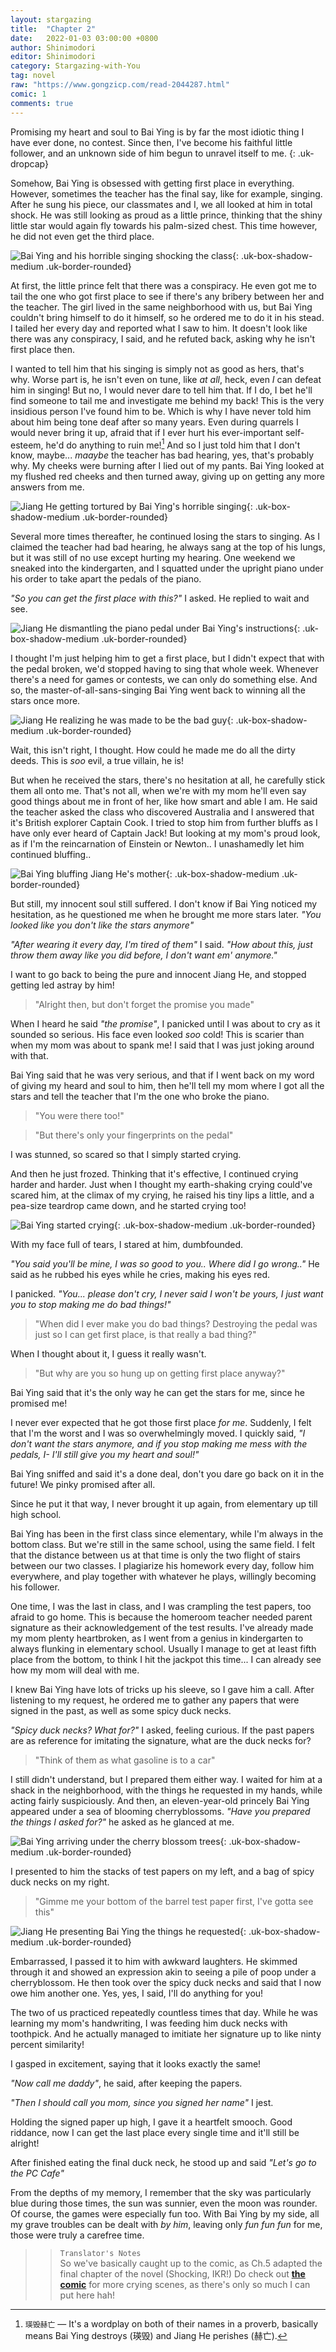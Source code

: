 ```yaml
---
layout: stargazing
title:  "Chapter 2"
date:   2022-01-03 03:00:00 +0800
author: Shinimodori
editor: Shinimodori
category: Stargazing-with-You
tag: novel
raw: "https://www.gongzicp.com/read-2044287.html"
comic: 1
comments: true
---
```


Promising my heart and soul to Bai Ying is by far the most idiotic thing I have ever done, no contest. Since then, I've become his faithful little follower, and an unknown side of him begun to unravel itself to me.
{: .uk-dropcap}

Somehow, Bai Ying is obsessed with getting first place in everything. However, sometimes the teacher has the final say, like for example, singing. After he sung his piece, our classmates and I, we all looked at him in total shock. He was still looking as proud as a little prince, thinking that the shiny little star would again fly towards his palm-sized chest. This time however, he did not even get the third place.

![Bai Ying and his horrible singing shocking the class](/assets/img/stargazing/ch2-1.jpg){: .uk-box-shadow-medium .uk-border-rounded}

At first, the little prince felt that there was a conspiracy. He even got me to tail the one who got first place to see if there's any bribery between her and the teacher. The girl lived in the same neighborhood with us, but Bai Ying couldn't bring himself to do it himself, so he ordered me to do it in his stead. I tailed her every day and reported what I saw to him. It doesn't look like there was any conspiracy, I said, and he refuted back, asking why he isn't first place then. 

I wanted to tell him that his singing is simply not as good as hers, that's why. Worse part is, he isn't even on tune, like <i>at all</i>, heck, even <i>I</i> can defeat him in singing! But no, I would never dare to tell him that. If I do, I bet he'll find someone to tail me and investigate me behind my back! This is the very insidious person I've found him to be. Which is why I have never told him about him being tone deaf after so many years. Even during quarrels I would never bring it up, afraid that if I ever hurt his ever-important self-esteem, he'd do anything to ruin me![^Ying-Destroy-He] And so I just told him that I don't know, maybe... <i>maaybe</i> the teacher has bad hearing, yes, that's probably why. My cheeks were burning after I lied out of my pants. Bai Ying looked at my flushed red cheeks and then turned away, giving up on getting any more answers from me.

[^Ying-Destroy-He]: `瑛毁赫亡` — It's a wordplay on both of their names in a proverb, basically means Bai Ying destroys (瑛毁) and Jiang He perishes (赫亡).

![Jiang He getting tortured by Bai Ying's horrible singing](/assets/img/stargazing/ch2-9.jpg){: .uk-box-shadow-medium .uk-border-rounded}

Several more times thereafter, he continued losing the stars to singing. As I claimed the teacher had bad hearing, he always sang at the top of his lungs, but it was still of no use except hurting my hearing. One weekend we sneaked into the kindergarten, and I squatted under the upright piano under his order to take apart the pedals of the piano. 

*"So you can get the first place with this?"* I asked. He replied to wait and see.

![Jiang He dismantling the piano pedal under Bai Ying's instructions](/assets/img/stargazing/ch2-3.jpg){: .uk-box-shadow-medium .uk-border-rounded}

I thought I'm just helping him to get a first place, but I didn't expect that with the pedal broken, we'd stopped having to sing that whole week. Whenever there's a need for games or contests, we can only do something else. And so, the master-of-all-sans-singing Bai Ying went back to winning all the stars once more.

![Jiang He realizing he was made to be the bad guy](/assets/img/stargazing/ch2-2.jpg){: .uk-box-shadow-medium .uk-border-rounded}

Wait, this isn't right, I thought. How could he made me do all the dirty deeds. This is <i>soo</i> evil, a true villain, he is!

But when he received the stars, there's no hesitation at all, he carefully stick them all onto me. That's not all, when we're with my mom he'll even say good things about me in front of her, like how smart and able I am. He said the teacher asked the class who discovered Australia and I answered that it's British explorer Captain Cook. I tried to stop him from further bluffs as I have only ever heard of Captain Jack! But looking at my mom's proud look, as if I'm the reincarnation of Einstein or Newton.. I unashamedly let him continued bluffing..

![Bai Ying bluffing Jiang He's mother](/assets/img/stargazing/ch2-4.jpg){: .uk-box-shadow-medium .uk-border-rounded}

But still, my innocent soul still suffered. I don't know if Bai Ying noticed my hesitation, as he questioned me when he brought me more stars later. *"You looked like you don't like the stars anymore"*

*"After wearing it every day, I'm tired of them"* I said. *"How about this, just throw them away like you did before, I don't want em' anymore."*

I want to go back to being the pure and innocent Jiang He, and stopped getting led astray by him!

> "Alright then, but don't forget the promise you made"

When I heard he said *"the promise"*, I panicked until I was about to cry as it sounded so serious. His face even looked <i>soo</i> cold! This is scarier than when my mom was about to spank me! I said that I was just joking around with that.

Bai Ying said that he was very serious, and that if I went back on my word of giving my heard and soul to him, then he'll tell my mom where I got all the stars and tell the teacher that I'm the one who broke the piano.

> "You were there too!"

> "But there's only your fingerprints on the pedal"

I was stunned, so scared so that I simply started crying.

And then he just frozed. Thinking that it's effective, I continued crying harder and harder. Just when I thought my earth-shaking crying could've scared him, at the climax of my crying, he raised his tiny lips a little, and a pea-size teardrop came down, and he started crying too!

![Bai Ying started crying](/assets/img/stargazing/ch2-5.jpg){: .uk-box-shadow-medium .uk-border-rounded}

With my face full of tears, I stared at him, dumbfounded.

*"You said you'll be mine, I was so good to you.. Where did I go wrong.."* He said as he rubbed his eyes while he cries, making his eyes red.

I panicked. *"You... please don't cry, I never said I won't be yours, I just want you to stop making me do bad things!"*

> "When did I ever make you do bad things? Destroying the pedal was just so I can get first place, is that really a bad thing?"

When I thought about it, I guess it really wasn't. 

> "But why are you so hung up on getting first place anyway?"

Bai Ying said that it's the only way he can get the stars for me, since he promised me!

I never ever expected that he got those first place <i>for me</i>. Suddenly, I felt that I'm the worst and I was so overwhelmingly moved. I quickly said, *"I don't want the stars anymore, and if you stop making me mess with the pedals, I- I'll still give you my heart and soul!"*

Bai Ying sniffed and said it's a done deal, don't you dare go back on it in the future! We pinky promised after all.

Since he put it that way, I never brought it up again, from elementary up till high school.

<div class="uk-text-center uk-margin uk-blend-overlay"><span uk-icon="icon: more; ratio: 2"></span></div>

Bai Ying has been in the first class since elementary, while I'm always in the bottom class. But we're still in the same school, using the same field. I felt that the distance between us at that time is only the two flight of stairs between our two classes. I plagiarize his homework every day, follow him everywhere, and play together with whatever he plays, willingly becoming his follower.

One time, I was the last in class, and I was crampling the test papers, too afraid to go home. This is because the homeroom teacher needed parent signature as their acknowledgement of the test results. I've already made my mom plenty heartbroken, as I went from a genius in kindergarten to always flunking in elementary school. Usually I manage to get at least fifth place from the bottom, to think I hit the jackpot this time... I can already see how my mom will deal with me.

I knew Bai Ying have lots of tricks up his sleeve, so I gave him a call. After listening to my request, he ordered me to gather any papers that were signed in the past, as well as some spicy duck necks.

*"Spicy duck necks? What for?"* I asked, feeling curious. If the past papers are as reference for imitating the signature, what are the duck necks for? 

>  "Think of them as what gasoline is to a car"

I still didn't understand, but I prepared them either way. I waited for him at a shack in the neighborhood, with the things he requested in my hands, while acting fairly suspiciously. And then, an eleven-year-old princely Bai Ying appeared under a sea of blooming cherryblossoms. *"Have you prepared the things I asked for?"* he asked as he glanced at me.

![Bai Ying arriving under the cherry blossom trees](/assets/img/stargazing/ch2-7.jpg){: .uk-box-shadow-medium .uk-border-rounded}

I presented to him the stacks of test papers on my left, and a bag of spicy duck necks on my right.

> "Gimme me your bottom of the barrel test paper first, I've gotta see this"

![Jiang He presenting Bai Ying the things he requested](/assets/img/stargazing/ch2-8.jpg){: .uk-box-shadow-medium .uk-border-rounded}

Embarrassed, I passed it to him with awkward laughters. He skimmed through it and showed an expression akin to seeing a pile of poop under a cherryblossom. He then took over the spicy duck necks and said that I now owe him another one. Yes, yes, I said, I'll do anything for you!

The two of us practiced repeatedly countless times that day. While he was learning my mom's handwriting, I was feeding him duck necks with toothpick. And he actually managed to imitiate her signature up to like ninty percent similarity!

I gasped in excitement, saying that it looks exactly the same!

*"Now call me daddy"*, he said, after keeping the papers.

*"Then I should call you mom, since you signed her name"* I jest.

Holding the signed paper up high, I gave it a heartfelt smooch. Good riddance, now I can get the last place every single time and it'll still be alright!

After finished eating the final duck neck, he stood up and said *"Let's go to the PC Cafe"*

From the depths of my memory, I remember that the sky was particularly blue during those times, the sun was sunnier, even the moon was rounder. Of course, the games were especially fun too. With Bai Ying by my side, all my grave troubles can be dealt with <i>by him</i>, leaving only *fun fun fun* for me, those were truly a carefree time.

<div class="uk-text-center uk-margin uk-blend-overlay"><span uk-icon="icon: more; ratio: 2"></span></div>

>> `Translator's Notes`<br>
>> So we've basically caught up to the comic, as Ch.5 adapted the final chapter of the novel (Shocking, IKR!) Do check out [**the comic**](https://manga.bilibili.com/mc30550/668629?from=manga_detail) for more crying scenes, as there's only so much I can put here hah!